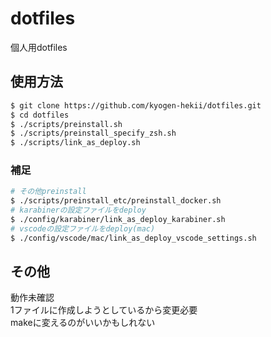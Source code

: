 # dotfiles  
個人用dotfiles  

## 使用方法  
```sh
$ git clone https://github.com/kyogen-hekii/dotfiles.git
$ cd dotfiles
$ ./scripts/preinstall.sh
$ ./scripts/preinstall_specify_zsh.sh
$ ./scripts/link_as_deploy.sh
```
  
### 補足  
```sh
# その他preinstall
$ ./scripts/preinstall_etc/preinstall_docker.sh
# karabinerの設定ファイルをdeploy
$ ./config/karabiner/link_as_deploy_karabiner.sh
# vscodeの設定ファイルをdeploy(mac)
$ ./config/vscode/mac/link_as_deploy_vscode_settings.sh
```
  
## その他  
動作未確認  
1ファイルに作成しようとしているから変更必要  
makeに変えるのがいいかもしれない  
